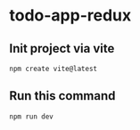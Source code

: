 # todo-app-redux

## Init project via vite
```
npm create vite@latest
```

## Run this command
```
npm run dev
```
